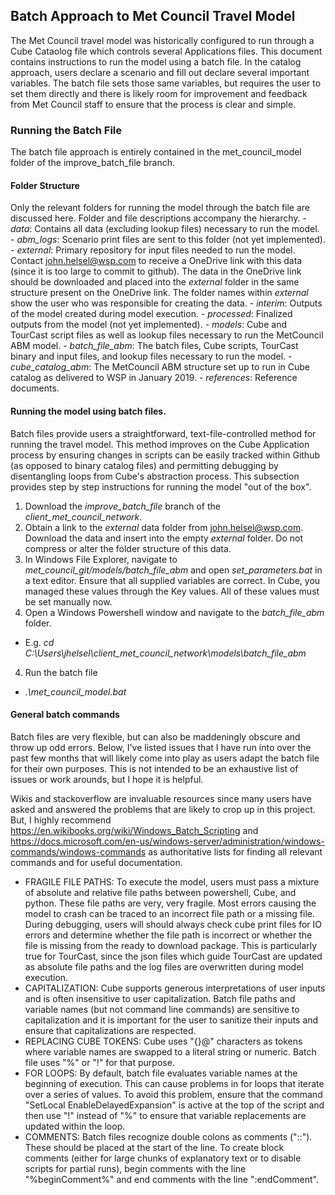## Batch Approach to Met Council Travel Model
The Met Council travel model was historically configured to run through a Cube 
Cataolog file which controls several Applications files. This document contains 
instructions to run the model using a batch file. In the catalog approach, 
users declare a scenario and fill out declare several important variables. The 
batch file sets those same variables, but requires the user to set them directly 
and there is likely room for improvement and feedback from Met Council staff to 
ensure that the process is clear and simple.

### Running the Batch File
The batch file approach is entirely contained in the met_council_model folder of 
the improve_batch_file branch. 

#### Folder Structure
Only the relevant folders for running the model through the batch file are 
discussed here. Folder and file descriptions accompany the hierarchy.
    - *data*: Contains all data (excluding lookup files) necessary to run the model.
        - *abm_logs*: Scenario print files are sent to this folder (not yet implemented).
        - *external*: Primary repository for input files needed to run the model.
        Contact john.helsel@wsp.com to receive a OneDrive link with this data 
        (since it is too large to commit to github). The data in the OneDrive 
        link should be downloaded and placed into the *external* folder in the 
        same structure present on the OneDrive link. The folder names within 
        *external* show the user who was responsible for creating the data.
        - *interim*: Outputs of the model created during model execution. 
        - *processed*: Finalized outputs from the model (not yet implemented).
    - *models*: Cube and TourCast script files as well as lookup files necessary 
    to run the MetCouncil ABM model.
        - *batch_file_abm*: The batch files, Cube scripts, TourCast binary and 
        input files, and lookup files necessary to run the model.
        - *cube_catalog_abm*: The MetCouncil ABM structure set up to run in Cube 
        catalog as delivered to WSP in January 2019.
    - *references*: Reference documents.

#### Running the model using batch files.
Batch files provide users a straightforward, text-file-controlled method for 
running the travel model. This method improves on the Cube Application process 
by ensuring changes in scripts can be easily tracked within Github (as opposed 
to binary catalog files) and permitting debugging by disentangling loops from 
Cube's abstraction process. This subsection provides step by step instructions 
for running the model "out of the box".

1) Download the *improve_batch_file* branch of the *client_met_council_network*.
2) Obtain a link to the *external* data folder from john.helsel@wsp.com. 
Download the data and insert into the empty *external* folder. Do not compress 
or alter the folder structure of this data.
3) In Windows File Explorer, navigate to *met_council_git/models/batch_file_abm*
and open *set_parameters.bat* in a text editor. Ensure that all supplied 
variables are correct. In Cube, you managed these values through the Key values. 
All of these values must be set manually now.
3) Open a Windows Powershell window and navigate to the *batch_file_abm* folder.
  - E.g. *cd C:\Users\jhelsel\client_met_council_network\models\batch_file_abm*
4) Run the batch file
  - *.\met_council_model.bat*

#### General batch commands
Batch files are very flexible, but can also be maddeningly obscure and throw 
up odd errors. Below, I've listed issues that I have run into over the past 
few months that will likely come into play as users adapt the batch file for 
their own purposes. This is not intended to be an exhaustive list of issues or 
work arounds, but I hope it is helpful.

Wikis and stackoverflow are invaluable resources since many users have asked and 
answered the problems that are likely to crop up in this project. But, I highly 
recommend https://en.wikibooks.org/wiki/Windows_Batch_Scripting and 
https://docs.microsoft.com/en-us/windows-server/administration/windows-commands/windows-commands 
as authoritative lists for finding all relevant commands and for useful documentation.

- FRAGILE FILE PATHS: To execute the model, users must pass a mixture of 
absolute and relative file paths between powershell, Cube, and python. These 
file paths are very, very fragile. Most errors causing the model to crash can be 
traced to an incorrect file path or a missing file. During debugging, users will 
should always check cube print files for IO errors and determine whether the 
file path is incorrect or whether the file is missing from the ready to download 
package. This is particularly true for TourCast, since the json files which 
guide TourCast are updated as absolute file paths and the log files are 
overwritten during model execution.
- CAPITALIZATION: Cube supports generous interpretations of user inputs and is 
often insensitive to user capitalization. Batch file paths and variable names 
(but not command line commands) are sensitive to capitalization and it is 
important for the user to sanitize their inputs and ensure that capitalizations 
are respected.
- REPLACING CUBE TOKENS: Cube uses "{}@" characters as tokens where variable 
names are swapped to a literal string or numeric. Batch file uses "%" or "!" for 
that purpose.
- FOR LOOPS: By default, batch file evaluates variable names at the beginning of 
execution. This can cause problems in for loops that iterate over a series of 
values. To avoid this problem, ensure that the command 
"SetLocal EnableDelayedExpansion" is active at the top of the script and then 
use "!" instead of "%" to ensure that variable replacements are updated within 
the loop.
- COMMENTS: Batch files recognize double colons as comments ("::"). These should 
be placed at the start of the line. To create block comments (either for large 
chunks of explanatory text or to disable scripts for partial runs), begin comments 
with the line "%beginComment%" and end comments with the line ":endComment".

